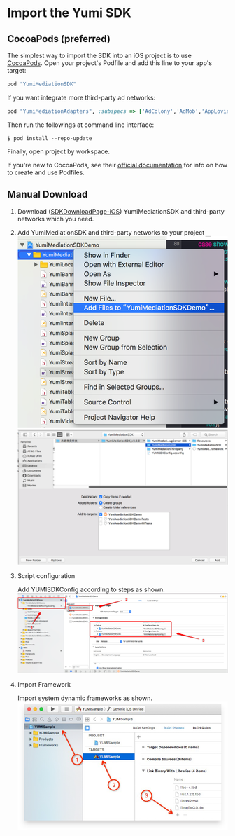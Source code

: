 # Import the Yumi SDK
## CocoaPods (preferred)
The simplest way to import the SDK into an iOS project is to use [CocoaPods](https://guides.cocoapods.org/using/getting-started). Open your project's Podfile and add this line to your app's target:

```ruby
pod "YumiMediationSDK"
```

If you want integrate more third-party ad networks:
```ruby
pod "YumiMediationAdapters", :subspecs => ['AdColony','AdMob','AppLovin','Baidu','Chartboost','Domob','Facebook','GDT','InMobi','IronSource','Unity','Vungle','Mintegral','OneWay','ZplayAds','TapjoySDK','BytedanceAds','InneractiveAdSDK','PubNative']
```
Then run the followings at command line interface:

```shell
$ pod install --repo-update
```
Finally, open project by workspace. 

If you're new to CocoaPods, see their [official documentation](https://guides.cocoapods.org/using/using-cocoapods) for info on how to create and use Podfiles.

## Manual Download
1. Download ([SDKDownloadPage-iOS](https://github.com/yumimobi/YumiMediationSDKDemo-iOS/blob/master/normalDocuments/iOSDownloadPage.md)) YumiMediationSDK and third-party networks which you need.

2. Add YumiMediationSDK and third-party networks to your project
![addFiles](resources/addFiles.png)
![addFiles-2](resources/addFiles-2.png)

3. Script configuration

   Add YUMISDKConfig according to steps as shown.
![ios02](resources/ios02.png) 

4. Import Framework

   Import system dynamic frameworks as shown.
![ios06](resources/ios06.png) 